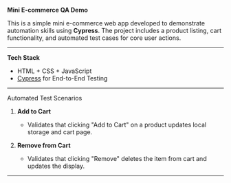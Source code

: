 **Mini E-commerce QA Demo**

This is a simple mini e-commerce web app developed to demonstrate automation skills using **Cypress**. 
The project includes a product listing, cart functionality, and automated test cases for core user actions.

---

**Tech Stack**

- HTML + CSS + JavaScript 
- [Cypress](https://www.cypress.io/) for End-to-End Testing

---

Automated Test Scenarios

1. **Add to Cart**  
   - Validates that clicking "Add to Cart" on a product updates local storage and cart page.

2. **Remove from Cart**  
   - Validates that clicking "Remove" deletes the item from cart and updates the display.

---


